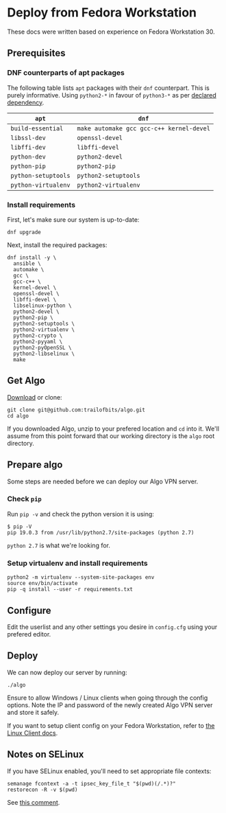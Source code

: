 # Deploy from Fedora Workstation

These docs were written based on experience on Fedora Workstation 30.

## Prerequisites

### DNF counterparts of apt packages

The following table lists `apt` packages with their `dnf` counterpart. This is purely informative.
Using `python2-*` in favour of `python3-*` as per [declared dependency](https://github.com/trailofbits/algo#deploy-the-algo-server).

| `apt` | `dnf` |
| ----- | ----- |
| `build-essential` | `make automake gcc gcc-c++ kernel-devel` |
| `libssl-dev` | `openssl-devel` |
| `libffi-dev` | `libffi-devel` |
| `python-dev` | `python2-devel` |
| `python-pip` | `python2-pip` |
| `python-setuptools` | `python2-setuptools` |
| `python-virtualenv` | `python2-virtualenv` |

### Install requirements

First, let's make sure our system is up-to-date:

````
dnf upgrade
````

Next, install the required packages:

````
dnf install -y \
  ansible \
  automake \
  gcc \
  gcc-c++ \
  kernel-devel \
  openssl-devel \
  libffi-devel \
  libselinux-python \
  python2-devel \
  python2-pip \
  python2-setuptools \
  python2-virtualenv \
  python2-crypto \
  python2-pyyaml \
  python2-pyOpenSSL \
  python2-libselinux \
  make
````

## Get Algo


[Download](https://github.com/trailofbits/algo/archive/master.zip) or clone:

````
git clone git@github.com:trailofbits/algo.git
cd algo
````

If you downloaded Algo, unzip to your prefered location and `cd` into it.
We'll assume from this point forward that our working directory is the `algo` root directory.


## Prepare algo

Some steps are needed before we can deploy our Algo VPN server.

### Check `pip`

Run `pip -v` and check the python version it is using:
 
````
$ pip -V
pip 19.0.3 from /usr/lib/python2.7/site-packages (python 2.7)
````

`python 2.7` is what we're looking for.

### Setup virtualenv and install requirements

````
python2 -m virtualenv --system-site-packages env
source env/bin/activate
pip -q install --user -r requirements.txt
````

## Configure

Edit the userlist and any other settings you desire in `config.cfg` using your prefered editor.

## Deploy

We can now deploy our server by running:

````
./algo
````

Ensure to allow Windows / Linux clients when going through the config options.
Note the IP and password of the newly created Algo VPN server and store it safely.

If you want to setup client config on your Fedora Workstation, refer to [the Linux Client docs](client-linux.md).

## Notes on SELinux

If you have SELinux enabled, you'll need to set appropriate file contexts:

````
semanage fcontext -a -t ipsec_key_file_t "$(pwd)(/.*)?"
restorecon -R -v $(pwd)
````

See [this comment](https://github.com/trailofbits/algo/issues/263#issuecomment-328053950).
